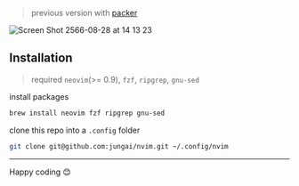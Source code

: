 > previous version with [packer](https://github.com/jungai/nvim/tree/packer)

![Screen Shot 2566-08-28 at 14 13 23](https://github.com/jungai/nvim/assets/32437056/be8f4c14-0db6-46d1-809e-2aa0f9651fda)

## Installation

> required `neovim`(>= 0.9), `fzf`, `ripgrep`, `gnu-sed`

install packages

```bash
brew install neovim fzf ripgrep gnu-sed
```

clone this repo into a `.config` folder

```bash
git clone git@github.com:jungai/nvim.git ~/.config/nvim
```

---

Happy coding 😊
